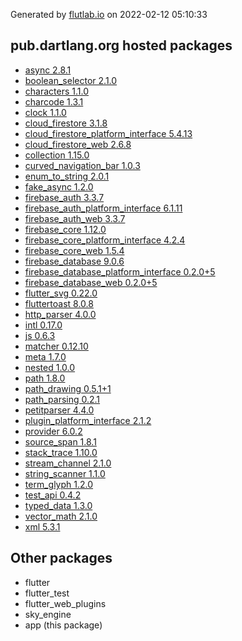 Generated by [flutlab.io](https://flutlab.io) on 2022-02-12 05:10:33


## pub.dartlang.org hosted packages

 - [async 2.8.1](https://pub.dartlang.org/packages/async/versions/2.8.1)
 - [boolean_selector 2.1.0](https://pub.dartlang.org/packages/boolean_selector/versions/2.1.0)
 - [characters 1.1.0](https://pub.dartlang.org/packages/characters/versions/1.1.0)
 - [charcode 1.3.1](https://pub.dartlang.org/packages/charcode/versions/1.3.1)
 - [clock 1.1.0](https://pub.dartlang.org/packages/clock/versions/1.1.0)
 - [cloud_firestore 3.1.8](https://pub.dartlang.org/packages/cloud_firestore/versions/3.1.8)
 - [cloud_firestore_platform_interface 5.4.13](https://pub.dartlang.org/packages/cloud_firestore_platform_interface/versions/5.4.13)
 - [cloud_firestore_web 2.6.8](https://pub.dartlang.org/packages/cloud_firestore_web/versions/2.6.8)
 - [collection 1.15.0](https://pub.dartlang.org/packages/collection/versions/1.15.0)
 - [curved_navigation_bar 1.0.3](https://pub.dartlang.org/packages/curved_navigation_bar/versions/1.0.3)
 - [enum_to_string 2.0.1](https://pub.dartlang.org/packages/enum_to_string/versions/2.0.1)
 - [fake_async 1.2.0](https://pub.dartlang.org/packages/fake_async/versions/1.2.0)
 - [firebase_auth 3.3.7](https://pub.dartlang.org/packages/firebase_auth/versions/3.3.7)
 - [firebase_auth_platform_interface 6.1.11](https://pub.dartlang.org/packages/firebase_auth_platform_interface/versions/6.1.11)
 - [firebase_auth_web 3.3.7](https://pub.dartlang.org/packages/firebase_auth_web/versions/3.3.7)
 - [firebase_core 1.12.0](https://pub.dartlang.org/packages/firebase_core/versions/1.12.0)
 - [firebase_core_platform_interface 4.2.4](https://pub.dartlang.org/packages/firebase_core_platform_interface/versions/4.2.4)
 - [firebase_core_web 1.5.4](https://pub.dartlang.org/packages/firebase_core_web/versions/1.5.4)
 - [firebase_database 9.0.6](https://pub.dartlang.org/packages/firebase_database/versions/9.0.6)
 - [firebase_database_platform_interface 0.2.0+5](https://pub.dartlang.org/packages/firebase_database_platform_interface/versions/0.2.0+5)
 - [firebase_database_web 0.2.0+5](https://pub.dartlang.org/packages/firebase_database_web/versions/0.2.0+5)
 - [flutter_svg 0.22.0](https://pub.dartlang.org/packages/flutter_svg/versions/0.22.0)
 - [fluttertoast 8.0.8](https://pub.dartlang.org/packages/fluttertoast/versions/8.0.8)
 - [http_parser 4.0.0](https://pub.dartlang.org/packages/http_parser/versions/4.0.0)
 - [intl 0.17.0](https://pub.dartlang.org/packages/intl/versions/0.17.0)
 - [js 0.6.3](https://pub.dartlang.org/packages/js/versions/0.6.3)
 - [matcher 0.12.10](https://pub.dartlang.org/packages/matcher/versions/0.12.10)
 - [meta 1.7.0](https://pub.dartlang.org/packages/meta/versions/1.7.0)
 - [nested 1.0.0](https://pub.dartlang.org/packages/nested/versions/1.0.0)
 - [path 1.8.0](https://pub.dartlang.org/packages/path/versions/1.8.0)
 - [path_drawing 0.5.1+1](https://pub.dartlang.org/packages/path_drawing/versions/0.5.1+1)
 - [path_parsing 0.2.1](https://pub.dartlang.org/packages/path_parsing/versions/0.2.1)
 - [petitparser 4.4.0](https://pub.dartlang.org/packages/petitparser/versions/4.4.0)
 - [plugin_platform_interface 2.1.2](https://pub.dartlang.org/packages/plugin_platform_interface/versions/2.1.2)
 - [provider 6.0.2](https://pub.dartlang.org/packages/provider/versions/6.0.2)
 - [source_span 1.8.1](https://pub.dartlang.org/packages/source_span/versions/1.8.1)
 - [stack_trace 1.10.0](https://pub.dartlang.org/packages/stack_trace/versions/1.10.0)
 - [stream_channel 2.1.0](https://pub.dartlang.org/packages/stream_channel/versions/2.1.0)
 - [string_scanner 1.1.0](https://pub.dartlang.org/packages/string_scanner/versions/1.1.0)
 - [term_glyph 1.2.0](https://pub.dartlang.org/packages/term_glyph/versions/1.2.0)
 - [test_api 0.4.2](https://pub.dartlang.org/packages/test_api/versions/0.4.2)
 - [typed_data 1.3.0](https://pub.dartlang.org/packages/typed_data/versions/1.3.0)
 - [vector_math 2.1.0](https://pub.dartlang.org/packages/vector_math/versions/2.1.0)
 - [xml 5.3.1](https://pub.dartlang.org/packages/xml/versions/5.3.1)

## Other packages

 - flutter
 - flutter_test
 - flutter_web_plugins
 - sky_engine
 - app (this package)

